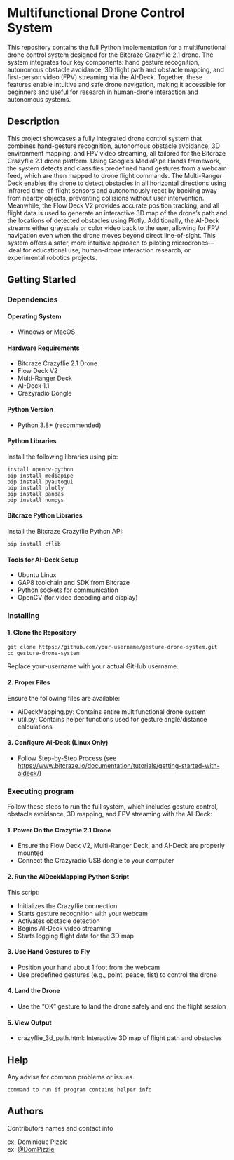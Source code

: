 # Multifunctional Drone Control System

This repository contains the full Python implementation for a multifunctional drone control system designed for the Bitcraze Crazyflie 2.1 drone. The system integrates four key components: hand gesture recognition, autonomous obstacle avoidance, 3D flight path and obstacle mapping, and first-person video (FPV) streaming via the AI-Deck. Together, these features enable intuitive and safe drone navigation, making it accessible for beginners and useful for research in human-drone interaction and autonomous systems.

## Description

This project showcases a fully integrated drone control system that combines hand-gesture recognition, autonomous obstacle avoidance, 3D environment mapping, and FPV video streaming, all tailored for the Bitcraze Crazyflie 2.1 drone platform. Using Google’s MediaPipe Hands framework, the system detects and classifies predefined hand gestures from a webcam feed, which are then mapped to drone flight commands. The Multi-Ranger Deck enables the drone to detect obstacles in all horizontal directions using infrared time-of-flight sensors and autonomously react by backing away from nearby objects, preventing collisions without user intervention. Meanwhile, the Flow Deck V2 provides accurate position tracking, and all flight data is used to generate an interactive 3D map of the drone’s path and the locations of detected obstacles using Plotly. Additionally, the AI-Deck streams either grayscale or color video back to the user, allowing for FPV navigation even when the drone moves beyond direct line-of-sight. This system offers a safer, more intuitive approach to piloting microdrones—ideal for educational use, human-drone interaction research, or experimental robotics projects.

## Getting Started

### Dependencies
#### Operating System
* Windows or MacOS
#### Hardware Requirements
* Bitcraze Crazyflie 2.1 Drone
* Flow Deck V2
* Multi-Ranger Deck
* AI-Deck 1.1
* Crazyradio Dongle
#### Python Version
* Python 3.8+ (recommended)
#### Python Libraries
Install the following libraries using pip:
```
install opencv-python
pip install mediapipe
pip install pyautogui
pip install plotly
pip install pandas
pip install numpys
```
#### Bitcraze Python Libraries
Install the Bitcraze Crazyflie Python API:
```
pip install cflib
```
#### Tools for AI-Deck Setup
* Ubuntu Linux
* GAP8 toolchain and SDK from Bitcraze
* Python sockets for communication
* OpenCV (for video decoding and display)

### Installing

#### 1. Clone the Repository
```
git clone https://github.com/your-username/gesture-drone-system.git
cd gesture-drone-system
```
Replace your-username with your actual GitHub username.
#### 2. Proper Files
Ensure the following files are available:
* AiDeckMapping.py: Contains entire multifunctional drone system
* util.py: Contains helper functions used for gesture angle/distance calculations
#### 3. Configure AI-Deck (Linux Only)
* Follow Step-by-Step Process (see https://www.bitcraze.io/documentation/tutorials/getting-started-with-aideck/)

### Executing program

Follow these steps to run the full system, which includes gesture control, obstacle avoidance, 3D mapping, and FPV streaming with the AI-Deck:
#### 1. Power On the Crazyflie 2.1 Drone
* Ensure the Flow Deck V2, Multi-Ranger Deck, and AI-Deck are properly mounted
* Connect the Crazyradio USB dongle to your computer
#### 2. Run the AiDeckMapping Python Script
This script:
* Initializes the Crazyflie connection
* Starts gesture recognition with your webcam
* Activates obstacle detection
* Begins AI-Deck video streaming
* Starts logging flight data for the 3D map
#### 3. Use Hand Gestures to Fly
* Position your hand about 1 foot from the webcam
* Use predefined gestures (e.g., point, peace, fist) to control the drone
#### 4. Land the Drone
* Use the “OK” gesture to land the drone safely and end the flight session
#### 5. View Output
* crazyflie_3d_path.html: Interactive 3D map of flight path and obstacles


## Help

Any advise for common problems or issues.
```
command to run if program contains helper info
```

## Authors

Contributors names and contact info

ex. Dominique Pizzie  
ex. [@DomPizzie](https://twitter.com/dompizzie)
